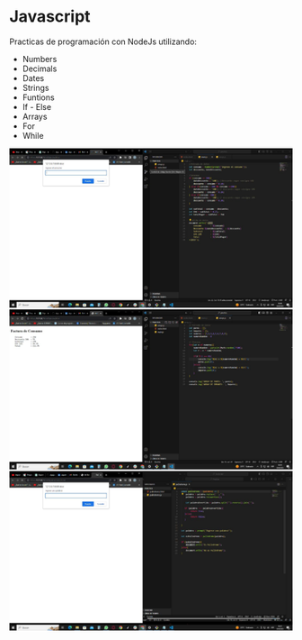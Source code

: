 # Javascript

Practicas de programación con NodeJs utilizando:

- Numbers
- Decimals
- Dates
- Strings
- Funtions
- If - Else
- Arrays
- For
- While

![Arrays1](img/arrays1.jpg)
![Arrays2](img/arrays2.jpg)
![Palindromo](img/palindromo.jpg)